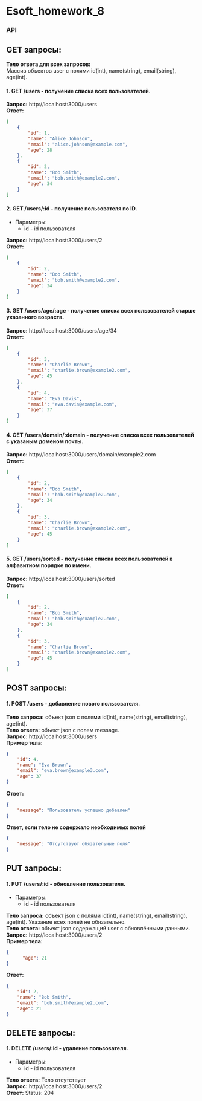 # Esoft_homework_8
### API
## GET запросы:
**Тело ответа для всех запросов:**<br/>
Массив объектов user c полями id(int), name(string), email(string), age(int).
#### 1. GET /users - получение списка всех пользователей.
**Запрос:** http://localhost:3000/users <br />
**Ответ:**
```json
[
    {
        "id": 1,
        "name": "Alice Johnson",
        "email": "alice.johnson@example.com",
        "age": 28
    },
    {
        "id": 2,
        "name": "Bob Smith",
        "email": "bob.smith@example2.com",
        "age": 34
    }
]
```
#### 2. GET /users/:id - получение пользователя по ID.
- Параметры:
  - id - id пользователя

**Запрос:** http://localhost:3000/users/2 <br />
**Ответ:**
```json
[
    {
        "id": 2,
        "name": "Bob Smith",
        "email": "bob.smith@example2.com",
        "age": 34
    }
]
```
#### 3. GET /users/age/:age - получение списка всех пользователей старше указанного возраста.
**Запрос:** http://localhost:3000/users/age/34 <br />
**Ответ:**
```json
[
    {
        "id": 3,
        "name": "Charlie Brown",
        "email": "charlie.brown@example2.com",
        "age": 45
    },
    {
        "id": 4,
        "name": "Eva Davis",
        "email": "eva.davis@example.com",
        "age": 37
    }
]
```
#### 4. GET /users/domain/:domain - получение списка всех пользователей с указаным доменом почты.
**Запрос:** http://localhost:3000/users/domain/example2.com <br />
**Ответ:**
```json
[
    {
        "id": 2,
        "name": "Bob Smith",
        "email": "bob.smith@example2.com",
        "age": 34
    },
    {
        "id": 3,
        "name": "Charlie Brown",
        "email": "charlie.brown@example2.com",
        "age": 45
    }
]
```
#### 5. GET /users/sorted - получение списка всех пользователей в алфавитном порядке по имени.
**Запрос:** http://localhost:3000/users/sorted <br />
**Ответ:**
```json
[
    {
        "id": 2,
        "name": "Bob Smith",
        "email": "bob.smith@example2.com",
        "age": 34
    },
    {
        "id": 3,
        "name": "Charlie Brown",
        "email": "charlie.brown@example2.com",
        "age": 45
    }
]
```
## POST запросы:
#### 1. POST /users - добавление нового пользователя.
**Тело запроса:** объект json с полями id(int), name(string), email(string), age(int).<br />
**Тело ответа:** объект json с полем message.<br />
**Запрос:** http://localhost:3000/users <br />
**Пример тела:**
```json
{ 
    "id": 4, 
    "name": "Eva Brown",
    "email": "eva.brown@example3.com",
    "age": 37    
}
```
**Ответ:**
```json
{
    "message": "Пользователь успешно добавлен"
}
```
**Ответ, если тело не содержало необходимых полей**
```json
{
    "message": "Отсутствуют обязательные поля"
}
```
## PUT запросы:
#### 1. PUT /users/:id - обновление пользователя.
- Параметры:
  - id - id пользователя

**Тело запроса:** объект json с полями id(int), name(string), email(string), age(int). Указание всех полей не обязательно.<br />
**Тело ответа:** объект json содержащий user с обновлёнными данными.<br />
**Запрос:** http://localhost:3000/users/2 <br />
**Пример тела:**
```json
{ 
      "age": 21
}
```
**Ответ:**
```json
{
    "id": 2,
    "name": "Bob Smith",
    "email": "bob.smith@example2.com",
    "age": 21
}
```
## DELETE  запросы:
#### 1. DELETE  /users/:id - удаление пользователя.
- Параметры:
  - id - id пользователя

**Тело ответа:** Тело отсутствует<br />
**Запрос:** http://localhost:3000/users/2 <br />
**Ответ:** Status: 204

